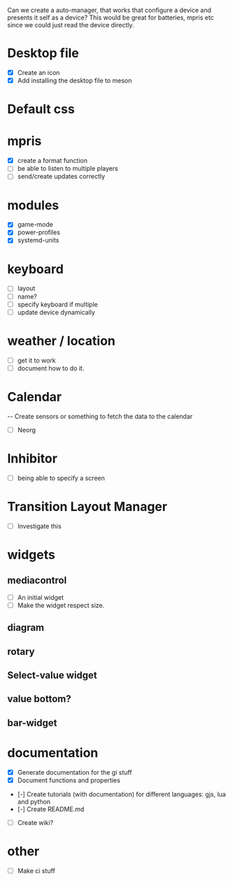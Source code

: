 Can we create a auto-manager, that works that configure a device and presents it self
as a device? This would be great for batteries, mpris etc since we could just read the device directly.

# Desktop file

- [x] Create an icon
- [x] Add installing the desktop file to meson

# Default css


# mpris
- [x] create a format function
- [ ] be able to listen to multiple players
- [ ] send/create updates correctly

# modules 
- [x] game-mode
- [x] power-profiles
- [x] systemd-units

# keyboard
- [ ] layout
- [ ] name?
- [ ] specify keyboard if multiple
- [ ] update device dynamically

# weather / location
- [ ] get it to work
- [ ] document how to do it.

# Calendar
-- Create sensors or something to fetch the data to the calendar
- [ ] Neorg

# Inhibitor
- [ ] being able to specify a screen

# Transition Layout Manager

- [ ] Investigate this

# widgets
## mediacontrol
- [ ] An initial widget
- [ ] Make the widget respect size.

## diagram

## rotary

## Select-value widget

## value bottom?

## bar-widget

# documentation
- [x] Generate documentation for the gi stuff
- [x] Document functions and properties
- [-] Create tutorials (with documentation) for different languages: gjs, lua and python
- [-] Create README.md
- [ ] Create wiki?

# other
- [ ] Make ci stuff

